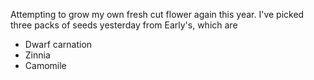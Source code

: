 Attempting to grow my own fresh cut flower again this year. I've picked three packs of seeds yesterday from Early's, which are 
* Dwarf carnation
* Zinnia 
* Camomile
